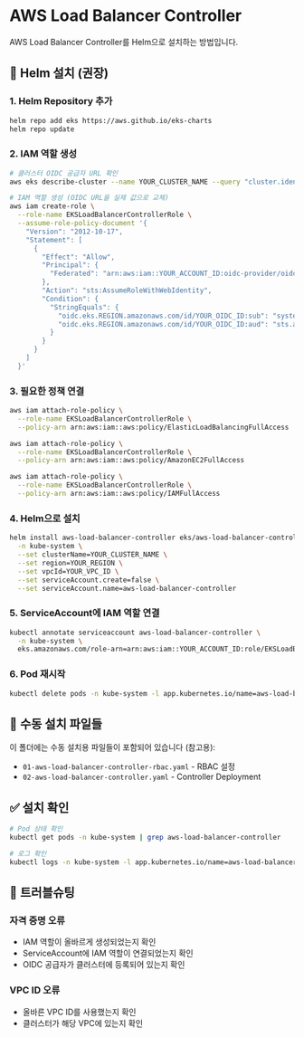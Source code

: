 # AWS Load Balancer Controller

AWS Load Balancer Controller를 Helm으로 설치하는 방법입니다.

## 🚀 Helm 설치 (권장)

### 1. Helm Repository 추가
```bash
helm repo add eks https://aws.github.io/eks-charts
helm repo update
```

### 2. IAM 역할 생성
```bash
# 클러스터 OIDC 공급자 URL 확인
aws eks describe-cluster --name YOUR_CLUSTER_NAME --query "cluster.identity.oidc.issuer" --output text

# IAM 역할 생성 (OIDC URL을 실제 값으로 교체)
aws iam create-role \
  --role-name EKSLoadBalancerControllerRole \
  --assume-role-policy-document '{
    "Version": "2012-10-17",
    "Statement": [
      {
        "Effect": "Allow",
        "Principal": {
          "Federated": "arn:aws:iam::YOUR_ACCOUNT_ID:oidc-provider/oidc.eks.REGION.amazonaws.com/id/YOUR_OIDC_ID"
        },
        "Action": "sts:AssumeRoleWithWebIdentity",
        "Condition": {
          "StringEquals": {
            "oidc.eks.REGION.amazonaws.com/id/YOUR_OIDC_ID:sub": "system:serviceaccount:kube-system:aws-load-balancer-controller",
            "oidc.eks.REGION.amazonaws.com/id/YOUR_OIDC_ID:aud": "sts.amazonaws.com"
          }
        }
      }
    ]
  }'
```

### 3. 필요한 정책 연결
```bash
aws iam attach-role-policy \
  --role-name EKSLoadBalancerControllerRole \
  --policy-arn arn:aws:iam::aws:policy/ElasticLoadBalancingFullAccess

aws iam attach-role-policy \
  --role-name EKSLoadBalancerControllerRole \
  --policy-arn arn:aws:iam::aws:policy/AmazonEC2FullAccess

aws iam attach-role-policy \
  --role-name EKSLoadBalancerControllerRole \
  --policy-arn arn:aws:iam::aws:policy/IAMFullAccess
```

### 4. Helm으로 설치
```bash
helm install aws-load-balancer-controller eks/aws-load-balancer-controller \
  -n kube-system \
  --set clusterName=YOUR_CLUSTER_NAME \
  --set region=YOUR_REGION \
  --set vpcId=YOUR_VPC_ID \
  --set serviceAccount.create=false \
  --set serviceAccount.name=aws-load-balancer-controller
```

### 5. ServiceAccount에 IAM 역할 연결
```bash
kubectl annotate serviceaccount aws-load-balancer-controller \
  -n kube-system \
  eks.amazonaws.com/role-arn=arn:aws:iam::YOUR_ACCOUNT_ID:role/EKSLoadBalancerControllerRole
```

### 6. Pod 재시작
```bash
kubectl delete pods -n kube-system -l app.kubernetes.io/name=aws-load-balancer-controller
```

## 📁 수동 설치 파일들

이 폴더에는 수동 설치용 파일들이 포함되어 있습니다 (참고용):

- `01-aws-load-balancer-controller-rbac.yaml` - RBAC 설정
- `02-aws-load-balancer-controller.yaml` - Controller Deployment

## ✅ 설치 확인

```bash
# Pod 상태 확인
kubectl get pods -n kube-system | grep aws-load-balancer-controller

# 로그 확인
kubectl logs -n kube-system -l app.kubernetes.io/name=aws-load-balancer-controller
```

## 🔧 트러블슈팅

### 자격 증명 오류
- IAM 역할이 올바르게 생성되었는지 확인
- ServiceAccount에 IAM 역할이 연결되었는지 확인
- OIDC 공급자가 클러스터에 등록되어 있는지 확인

### VPC ID 오류
- 올바른 VPC ID를 사용했는지 확인
- 클러스터가 해당 VPC에 있는지 확인

